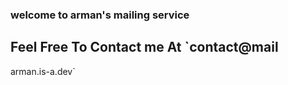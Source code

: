 ### welcome to arman's mailing service
## Feel Free To Contact me At `contact@mail
arman.is-a.dev`

